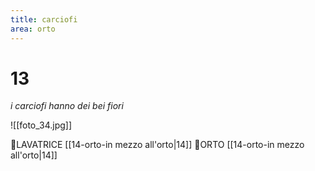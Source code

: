 ```yaml
---
title: carciofi
area: orto
---
```

# 13
_i carciofi hanno dei bei fiori_

![[foto_34.jpg]]

👣LAVATRICE [[14-orto-in mezzo all'orto|14]]
👣ORTO [[14-orto-in mezzo all'orto|14]]